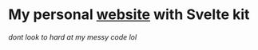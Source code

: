 # My personal [website](https://floschy.me/) with Svelte kit
###### dont look to hard at my messy code lol
